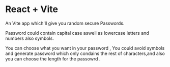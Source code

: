 # React + Vite
An Vite app which'll give you random secure Passwords.

Password could contain capital case aswell as lowercase letters and numbers also symbols.

You can choose what you want in your password , You could avoid symbols and generate password which only condains the rest of characters,and also you can choose the length for the passowrd .
